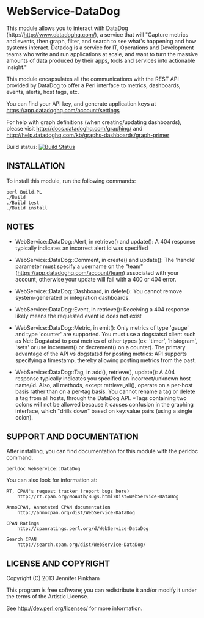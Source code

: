 WebService-DataDog
====================

This module allows you to interact with DataDog (http://http://www.datadoghq.com/),
a service that will "Capture metrics and events, then graph, filter, and search
to see what's happening and how systems interact. Datadog is a service for IT,
Operations and Development teams who write and run applications at scale, and
want to turn the massive amounts of data produced by their apps, tools and
services into actionable insight."

This module encapsulates all the communications with the REST API provided by
DataDog to offer a Perl interface to metrics, dashboards, events, alerts, host
tags, etc.

You can find your API key, and generate application keys at
https://app.datadoghq.com/account/settings

For help with graph definitions (when creating/updating dashboards), please visit
http://docs.datadoghq.com/graphing/  and
http://help.datadoghq.com/kb/graphs-dashboards/graph-primer

Build status: [![Build Status](https://travis-ci.org/jpinkham/webservice-datadog.png)](https://travis-ci.org/jpinkham/webservice-datadog)


INSTALLATION
-------------

To install this module, run the following commands:

	perl Build.PL
	./Build
	./Build test
	./Build install


NOTES
------

 * WebService::DataDog::Alert, in retrieve() and update():
A 404 response typically indicates an incorrect alert id was specified

 * WebService::DataDog::Comment, in create() and update():
The 'handle' parameter must specify a username on the "team" (https://app.datadoghq.com/account/team)
associated with your account, otherwise your update will fail with a 400 or 404
error.
	
 * WebService::DataDog::Dashboard, in delete():
You cannot remove system-generated or integration dashboards.

 * WebService::DataDog::Event, in retrieve():
Receiving a 404 response likely means the requested event id does not exist

 * WebService::DataDog::Metric, in emit():
Only metrics of type 'gauge' and type 'counter' are supported. You must use a
dogstatsd client such as Net::Dogstatsd to post metrics of other types
(ex: 'timer', 'histogram', 'sets' or use  increment() or decrement() on a counter).
The primary advantage of the API vs dogstatsd for posting metrics: API supports
specifying a timestamp, thereby allowing posting metrics from the past.

 * WebService::DataDog::Tag, in add(), retrieve(), update():
A 404 response typically indicates you specified an incorrect/unknown host name/id.
Also, all methods, except retrieve_all(), operate on a per-host basis rather than
on a per-tag basis. You cannot rename a tag or delete a tag from all hosts,
through the DataDog API. *Tags containing two colons will not be allowed because
it causes confusion in the graphing interface, which "drills down" based on
key:value pairs (using a single colon).


SUPPORT AND DOCUMENTATION
-------------------------

After installing, you can find documentation for this module with the
perldoc command.

    perldoc WebService::DataDog

You can also look for information at:

    RT, CPAN's request tracker (report bugs here)
        http://rt.cpan.org/NoAuth/Bugs.html?Dist=WebService-DataDog

    AnnoCPAN, Annotated CPAN documentation
        http://annocpan.org/dist/WebService-DataDog

    CPAN Ratings
        http://cpanratings.perl.org/d/WebService-DataDog

    Search CPAN
        http://search.cpan.org/dist/WebService-DataDog/


LICENSE AND COPYRIGHT
---------------------
Copyright (C) 2013 Jennifer Pinkham

This program is free software; you can redistribute it and/or modify it
under the terms of the Artistic License.

See http://dev.perl.org/licenses/ for more information.

